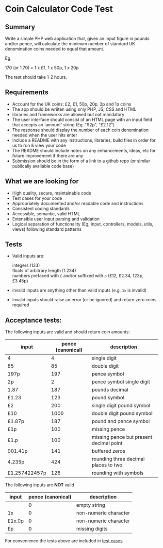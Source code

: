 
# Coin Calculator Code Test

## Summary

Write a simple PHP web application that, given an input figure in pounds and/or pence, will calculate the minimum number of standard UK denomination coins needed to equal that amount.

Eg.

170 (or 1.70) = 1 x £1, 1 x 50p, 1 x 20p

The test should take 1-2 hours.

## Requirements

 * Account for the UK coins: £2, £1, 50p, 20p, 2p and 1p coins
 * The app should be wriiten using only PHP, JS, CSS and HTML
 * libraries and frameworks are allowed but not mandatory
 * The user interface should consist of an HTML page with an input field that accepts an 'amount' string (Eg. "92p", "£2.12")
 * The response should display the number of each coin denomination needed when the user hits enter
 * Include a README with any instructions, libraries, build files in order for us to run & view your code 
 * The README should include notes on any enhancements, ideas, etc for future improvement if there are any
 * Submission should be in the form of a link to a github repo (or similar publically available code base)

## What we are looking for

 * High quality, secure, maintainable code
 * Test cases for your code
 * Appropriately documented and/or readable code and instructions
 * Consistent coding standards
 * Accessible, semantic, valid HTML
 * Extensible user input parsing and validation
 * Logical separation of functionality (Eg, input, controllers, models, utils, views) following standard patterns
 
## Tests

 * Valid inputs are: 

 	integers (123)  
 	floats of arbitrary length (1.234)  
 	numbers prefaced with `£` and/or suffixed with `p` (£12, £2.34, 123p, £3.45p)

 * Invalid inputs are anything other than valid inputs (e.g. `1x` is invalid)
 * Invalid inputs should raise an error (or be ignored) and return zero coins required

## Acceptance tests:

The following inputs are valid and should return coin amounts:

| input         | pence (canonical) | description                             |
|---------------|-------------------|-----------------------------------------|
| 4             |    4              | single digit                            |
| 85            |   85              | double digit                            |
| 197p          |  197              | pence symbol                            |
| 2p            |    2              | pence symbol single digit               |
| 1.87          |  187              | pounds decimal                          |
| £1.23         |  123              | pound symbol                            |
| £2            |  200              | single digit pound symbol               |
| £10           | 1000              | double digit pound symbol               |
| £1.87p        |  187              | pound and pence symbol                  |
| £1p           |  100              | missing pence                           |
| £1.p          |  100              | missing pence but present decimal point |
| 001.41p       |  141              | buffered zeros                          |
| 4.235p        |  424              | rounding three decimal places to two    |
| £1.257422457p |  126              | rounding with symbols                   |

The following inputs are **NOT** valid

| input  | pence (canonical) | description              |
|--------|-------------------|--------------------------|
|        | 0                 | empty string             |
| 1x     | 0                 | non-numeric character    |
| £1x.0p | 0                 | non-numeric character    |
| £p     | 0                 | missing digits           | 


For convenience the tests above are included in [test cases](tests.csv)
